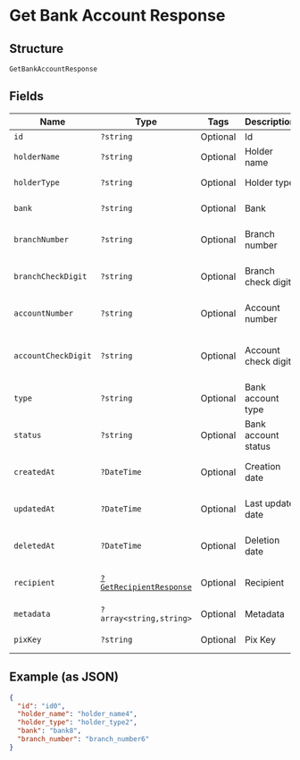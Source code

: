 
# Get Bank Account Response

## Structure

`GetBankAccountResponse`

## Fields

| Name | Type | Tags | Description | Getter | Setter |
|  --- | --- | --- | --- | --- | --- |
| `id` | `?string` | Optional | Id | getId(): ?string | setId(?string id): void |
| `holderName` | `?string` | Optional | Holder name | getHolderName(): ?string | setHolderName(?string holderName): void |
| `holderType` | `?string` | Optional | Holder type | getHolderType(): ?string | setHolderType(?string holderType): void |
| `bank` | `?string` | Optional | Bank | getBank(): ?string | setBank(?string bank): void |
| `branchNumber` | `?string` | Optional | Branch number | getBranchNumber(): ?string | setBranchNumber(?string branchNumber): void |
| `branchCheckDigit` | `?string` | Optional | Branch check digit | getBranchCheckDigit(): ?string | setBranchCheckDigit(?string branchCheckDigit): void |
| `accountNumber` | `?string` | Optional | Account number | getAccountNumber(): ?string | setAccountNumber(?string accountNumber): void |
| `accountCheckDigit` | `?string` | Optional | Account check digit | getAccountCheckDigit(): ?string | setAccountCheckDigit(?string accountCheckDigit): void |
| `type` | `?string` | Optional | Bank account type | getType(): ?string | setType(?string type): void |
| `status` | `?string` | Optional | Bank account status | getStatus(): ?string | setStatus(?string status): void |
| `createdAt` | `?DateTime` | Optional | Creation date | getCreatedAt(): ?\DateTime | setCreatedAt(?\DateTime createdAt): void |
| `updatedAt` | `?DateTime` | Optional | Last update date | getUpdatedAt(): ?\DateTime | setUpdatedAt(?\DateTime updatedAt): void |
| `deletedAt` | `?DateTime` | Optional | Deletion date | getDeletedAt(): ?\DateTime | setDeletedAt(?\DateTime deletedAt): void |
| `recipient` | [`?GetRecipientResponse`](../../doc/models/get-recipient-response.md) | Optional | Recipient | getRecipient(): ?GetRecipientResponse | setRecipient(?GetRecipientResponse recipient): void |
| `metadata` | `?array<string,string>` | Optional | Metadata | getMetadata(): ?array | setMetadata(?array metadata): void |
| `pixKey` | `?string` | Optional | Pix Key | getPixKey(): ?string | setPixKey(?string pixKey): void |

## Example (as JSON)

```json
{
  "id": "id0",
  "holder_name": "holder_name4",
  "holder_type": "holder_type2",
  "bank": "bank8",
  "branch_number": "branch_number6"
}
```


